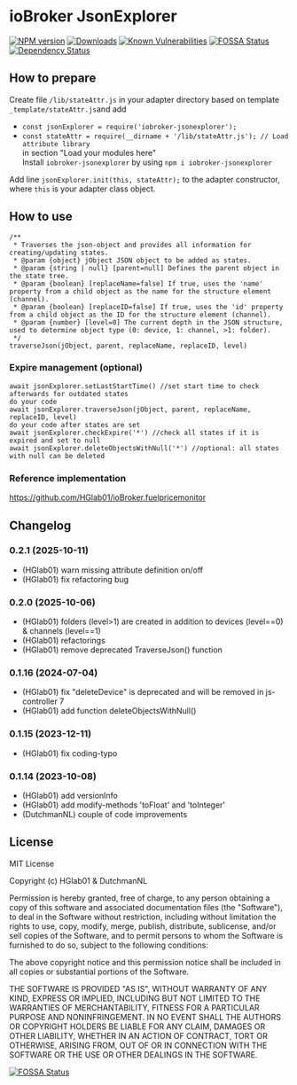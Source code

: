 # ioBroker JsonExplorer


[![NPM version](http://img.shields.io/npm/v/iobroker-jsonexplorer.svg)](https://www.npmjs.com/package/iobroker-jsonexplorer)
[![Downloads](https://img.shields.io/npm/dm/iobroker-jsonexplorer)](https://www.npmjs.com/package/iobroker-jsonexplorer)
[![Known Vulnerabilities](https://snyk.io/test/github/HGlab01/iobroker-jsonexplorer/badge.svg)](https://snyk.io/test/github/HGlab01/iobroker-jsonexplorer)
[![FOSSA Status](https://app.fossa.com/api/projects/git%2Bgithub.com%2FHGlab01%2FioBroker-jsonExplorer.svg?type=shield)](https://app.fossa.com/projects/git%2Bgithub.com%2FHGlab01%2FioBroker-jsonExplorer?ref=badge_shield)
[![Dependency Status](https://status.david-dm.org/gh/hglab01/iobroker-jsonexplorer.svg)](https://david-dm.org/HGlab01/iobroker-jsonexplorer)


## How to prepare
Create file `/lib/stateAttr.js` in your adapter directory based on template `_template/stateAttr.js`and add  
* `const jsonExplorer = require('iobroker-jsonexplorer');`
* `const stateAttr = require(__dirname + '/lib/stateAttr.js'); // Load attribute library`  
in section "Load your modules here"  
Install `iobroker-jsonexplorer` by using `npm i iobroker-jsonexplorer`  


Add line `jsonExplorer.init(this, stateAttr);` to the adapter constructor, where `this` is your adapter class object.  

## How to use
```
/**
 * Traverses the json-object and provides all information for creating/updating states.
 * @param {object} jObject JSON object to be added as states.
 * @param {string | null} [parent=null] Defines the parent object in the state tree.
 * @param {boolean} [replaceName=false] If true, uses the 'name' property from a child object as the name for the structure element (channel).
 * @param {boolean} [replaceID=false] If true, uses the 'id' property from a child object as the ID for the structure element (channel).
 * @param {number} [level=0] The current depth in the JSON structure, used to determine object type (0: device, 1: channel, >1: folder).
 */
traverseJson(jObject, parent, replaceName, replaceID, level)
```
### Expire management (optional)
```
await jsonExplorer.setLastStartTime() //set start time to check afterwards for outdated states
do your code
await jsonExplorer.traverseJson(jObject, parent, replaceName, replaceID, level)
do your code after states are set
await jsonExplorer.checkExpire('*') //check all states if it is expired and set to null
await jsonExplorer.deleteObjectsWithNull('*') //optional: all states with null can be deleted
```

### Reference implementation
https://github.com/HGlab01/ioBroker.fuelpricemonitor

## Changelog
<!--
    Placeholder for the next version (at the beginning of the line):
    ### __WORK IN PROGRESS__
-->
### 0.2.1 (2025-10-11)
* (HGlab01) warn missing attribute definition on/off
* (HGlab01) fix refactoring bug

### 0.2.0 (2025-10-06)
* (HGlab01) folders (level>1) are created in addition to devices (level==0) & channels (level==1)
* (HGlab01) refactorings
* (HGlab01) remove deprecated TraverseJson() function

### 0.1.16 (2024-07-04)
* (HGlab01) fix "deleteDevice" is deprecated and will be removed in js-controller 7
* (HGlab01) add function deleteObjectsWithNull()

### 0.1.15 (2023-12-11)
* (HGlab01) fix coding-typo

### 0.1.14 (2023-10-08)
* (HGlab01) add versionInfo
* (HGlab01) add modify-methods 'toFloat' and 'toInteger'
* (DutchmanNL) couple of code improvements

## License
MIT License

Copyright (c) HGlab01 & DutchmanNL

Permission is hereby granted, free of charge, to any person obtaining a copy
of this software and associated documentation files (the "Software"), to deal
in the Software without restriction, including without limitation the rights
to use, copy, modify, merge, publish, distribute, sublicense, and/or sell
copies of the Software, and to permit persons to whom the Software is
furnished to do so, subject to the following conditions:

The above copyright notice and this permission notice shall be included in all
copies or substantial portions of the Software.

THE SOFTWARE IS PROVIDED "AS IS", WITHOUT WARRANTY OF ANY KIND, EXPRESS OR
IMPLIED, INCLUDING BUT NOT LIMITED TO THE WARRANTIES OF MERCHANTABILITY,
FITNESS FOR A PARTICULAR PURPOSE AND NONINFRINGEMENT. IN NO EVENT SHALL THE
AUTHORS OR COPYRIGHT HOLDERS BE LIABLE FOR ANY CLAIM, DAMAGES OR OTHER
LIABILITY, WHETHER IN AN ACTION OF CONTRACT, TORT OR OTHERWISE, ARISING FROM,
OUT OF OR IN CONNECTION WITH THE SOFTWARE OR THE USE OR OTHER DEALINGS IN THE
SOFTWARE.


[![FOSSA Status](https://app.fossa.com/api/projects/git%2Bgithub.com%2FHGlab01%2FioBroker-jsonExplorer.svg?type=large)](https://app.fossa.com/projects/git%2Bgithub.com%2FHGlab01%2FioBroker-jsonExplorer?ref=badge_large)
